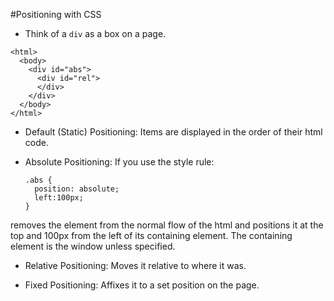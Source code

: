 #Positioning with CSS

* Think of a `div` as a box on a page.

```
<html>  
  <body>  
    <div id="abs">
      <div id="rel">
      </div>
    </div>
  </body>
</html>
```

* Default (Static) Positioning: Items are displayed in the order of their html code. 

* Absolute Positioning: If you use the style rule:
  ```
  .abs {  
    position: absolute;  
    left:100px;  
  }
  ```
removes the element from the normal flow of the html and positions it at the top and 100px from the left of its containing element. The containing element is the window unless specified.

* Relative Positioning: Moves it relative to where it was.

* Fixed Positioning: Affixes it to a set position on the page. 